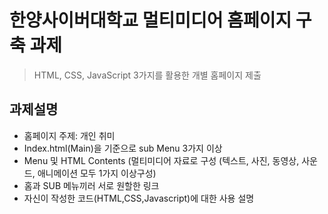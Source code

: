 # 한양사이버대학교 멀티미디어 홈페이지 구축 과제
> HTML, CSS, JavaScript 3가지를 활용한 개별 홈페이지 제출

## 과제설명

- 홈페이지 주제: 개인 취미
- Index.html(Main)을 기준으로 sub Menu 3가지 이상
- Menu 및 HTML Contents (멀티미디어 자료로 구성 (텍스트, 사진, 동영상, 사운드, 애니메이션 모두 1가지 이상구성)
- 홈과 SUB 메뉴끼러 서로 원할한 링크
- 자신이 작성한 코드(HTML,CSS,Javascript)에 대한 사용 설명
